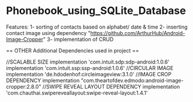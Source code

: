 # Phonebook_using_SQLite_Database
Features:
  1- sorting of contacts based on alphabet/ date & time
  2- inserting contact image using dependency "https://github.com/ArthurHub/Android-Image-Cropper"
  3- implementation of CRUD

   == OTHER Additional Dependencies used in project ==
   
  //SCALABLE SIZE
    implementation 'com.intuit.sdp:sdp-android:1.0.6'
    implementation 'com.intuit.ssp:ssp-android:1.0.6'
 //CIRCULAR IMAGE
    implementation 'de.hdodenhof:circleimageview:3.1.0'
 //IMAGE CROP DEPENDENCY
    implementation "com.theartofdev.edmodo:android-image-cropper:2.8.0"
 //SWIPE REVEAL LAYOUT DEPENDENCY
    implementation 'com.chauthai.swipereveallayout:swipe-reveal-layout:1.4.1'
